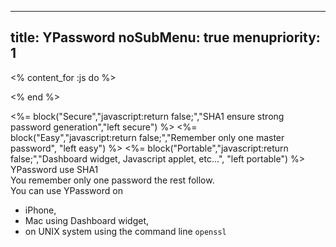 -----
title: YPassword
noSubMenu: true
menupriority: 1
-----
<% content_for :js do %>
<script>
var blocks=["secure","easy","portable"];
function show(name) {
    for ( var i in blocks ) {
        el=blocks[i];
        if (el == name) { continue; }
        // console.log('HIDE: #'+el+'content');
        $('#'+el+'content').hide();
    }
    $('#'+name+'content').show();
    // console.log('SHOW: #'+name+'content');
}

$('document').ready(function() {
    $('.secure').click(function() {show("secure")});
    $('.easy').click(function() {show("easy")});
    $('.portable').click(function() {show("portable")});
    for (var i in blocks) {
        el=blocks[i];
        $('#'+el+'content').hide();
    }
});
</script>
<% end %>

<div id="mainlinks">
<%= block("Secure","javascript:return false;","SHA1 ensure strong password generation","left secure") %>
<%= block("Easy","javascript:return false;","Remember only one master password", "left easy") %>
<%= block("Portable","javascript:return false;","Dashboard widget, Javascript applet, etc...", "left portable") %>
</div>

<div class="flush"></div>

<div id="securecontent" class="slideshow big"><div class="inner">
YPassword use SHA1
</div></div>

<div id="easycontent" class="slideshow big"><div class="inner">
You remember only one password the rest follow.
</div></div>

<div id="portablecontent" class="slideshow big">
    <div class="inner">
        You can use YPassword on 
        <ul>
            <li> iPhone, </li>
            <li> Mac using Dashboard widget, </li>
            <li> on UNIX system using the command line <code>openssl</code> </li>
        </ul>
    </div>
</div>
